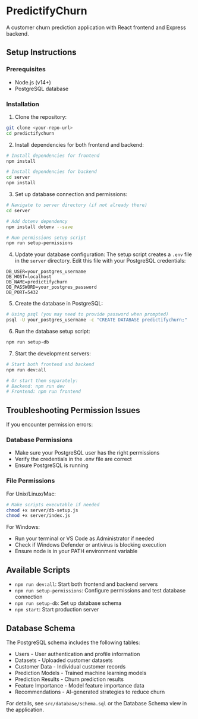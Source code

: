 
# PredictifyChurn

A customer churn prediction application with React frontend and Express backend.

## Setup Instructions

### Prerequisites
- Node.js (v14+)
- PostgreSQL database

### Installation

1. Clone the repository:
```bash
git clone <your-repo-url>
cd predictifychurn
```

2. Install dependencies for both frontend and backend:
```bash
# Install dependencies for frontend
npm install

# Install dependencies for backend
cd server
npm install
```

3. Set up database connection and permissions:
```bash
# Navigate to server directory (if not already there)
cd server

# Add dotenv dependency
npm install dotenv --save

# Run permissions setup script
npm run setup-permissions
```

4. Update your database configuration:
   The setup script creates a `.env` file in the `server` directory. Edit this file with your PostgreSQL credentials:
```
DB_USER=your_postgres_username
DB_HOST=localhost
DB_NAME=predictifychurn
DB_PASSWORD=your_postgres_password
DB_PORT=5432
```

5. Create the database in PostgreSQL:
```bash
# Using psql (you may need to provide password when prompted)
psql -U your_postgres_username -c "CREATE DATABASE predictifychurn;"
```

6. Run the database setup script:
```bash
npm run setup-db
```

7. Start the development servers:
```bash
# Start both frontend and backend
npm run dev:all

# Or start them separately:
# Backend: npm run dev
# Frontend: npm run frontend
```

## Troubleshooting Permission Issues

If you encounter permission errors:

### Database Permissions
- Make sure your PostgreSQL user has the right permissions
- Verify the credentials in the .env file are correct
- Ensure PostgreSQL is running

### File Permissions
For Unix/Linux/Mac:
```bash
# Make scripts executable if needed
chmod +x server/db-setup.js
chmod +x server/index.js
```

For Windows:
- Run your terminal or VS Code as Administrator if needed
- Check if Windows Defender or antivirus is blocking execution
- Ensure node is in your PATH environment variable

## Available Scripts

- `npm run dev:all`: Start both frontend and backend servers
- `npm run setup-permissions`: Configure permissions and test database connection
- `npm run setup-db`: Set up database schema
- `npm start`: Start production server

## Database Schema

The PostgreSQL schema includes the following tables:
- Users - User authentication and profile information
- Datasets - Uploaded customer datasets
- Customer Data - Individual customer records
- Prediction Models - Trained machine learning models
- Prediction Results - Churn prediction results
- Feature Importance - Model feature importance data
- Recommendations - AI-generated strategies to reduce churn

For details, see `src/database/schema.sql` or the Database Schema view in the application.
